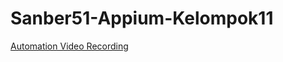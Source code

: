 # Sanber51-Appium-Kelompok11
[Automation Video Recording](https://drive.google.com/file/d/1Gz-WWl4S-X8MCWQzmRxlv7Jvx13QyANQ/view?usp=sharing)
